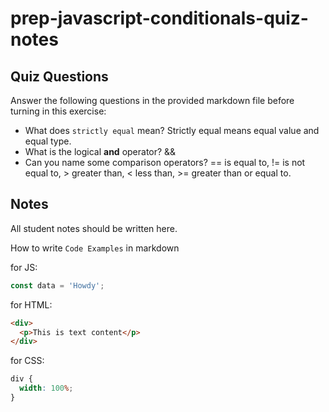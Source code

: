 # prep-javascript-conditionals-quiz-notes

## Quiz Questions

Answer the following questions in the provided markdown file before turning in this exercise:

- What does `strictly equal` mean?
  Strictly equal means equal value and equal type.
- What is the logical **and** operator?
  &&
- Can you name some comparison operators?
  == is equal to, != is not equal to, > greater than, < less than, >= greater than or equal to.

## Notes

All student notes should be written here.

How to write `Code Examples` in markdown

for JS:

```javascript
const data = 'Howdy';
```

for HTML:

```html
<div>
  <p>This is text content</p>
</div>
```

for CSS:

```css
div {
  width: 100%;
}
```
